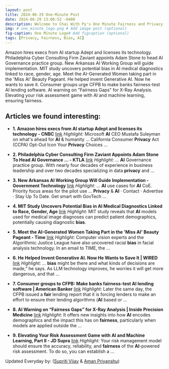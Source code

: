 ```yaml
---
layout: post
title: 2024-06-29 One-Minute Post
date: 2024-06-29 13:06:52 -0400
description: Welcome to Chai With Py's One Minute Fairness and Privacy, which aims to provide you the current happenings in the world of Fairness, Privacy, and AI.
img: # one_minute_logo.png # Add image post (optional)
fig-caption: One Minute Logo# Add figcaption (optional)
tags: [Privacy, Fairness, Bias, AI]
---
```


Amazon hires execs from AI startup Adept and licenses its technology. Philadelphia Cyber Consulting Firm Zaviant appoints Adam Stone to head AI Governance practice group. New Arkansas AI Working Group will guide implementation. MIT study uncovers potential bias in AI medical diagnostics linked to race, gender, age. Meet the AI-Generated Women taking part in the 'Miss AI' Beauty Pageant. He helped invent Generative AI. Now he wants to save it. Consumer groups urge CFPB to make banks fairness-test AI lending software. AI warning on "Fairness Gaps" for X-Ray Analysis. Elevating your risk assessment game with AI and machine learning, ensuring fairness.

## Articles we found interesting:

- **1. Amazon hires execs from <b>AI</b> startup Adept and licenses its technology - CNBC** [link](https://www.cnbc.com/2024/06/28/amazon-hires-execs-from-ai-startup-adept-and-licenses-its-technology.html)
_Highlight:_ Microsoft <b>AI</b> CEO Mustafa Suleyman on what&#39;s ahead for <b>AI</b> &amp; humanity ... California Consumer <b>Privacy</b> Act (CCPA) Opt-Out Icon Your <b>Privacy</b> Choices&nbsp;...

- **2. Philadelphia Cyber Consulting Firm Zaviant Appoints Adam Stone To Head <b>AI</b> Governance ... - KTLA** [link](https://ktla.com/business/press-releases/ein-presswire/723524270/philadelphia-cyber-consulting-firm-zaviant-appoints-adam-stone-to-head-ai-governance-practice-group)
_Highlight:_ ... <b>AI</b> Governance practice group. With nearly four decades of experience in business leadership and over two decades specializing in data <b>privacy</b> and&nbsp;...

- **3. New Arkansas <b>AI</b> Working Group Will Guide Implementation - Government Technology** [link](https://www.govtech.com/artificial-intelligence/new-arkansas-ai-working-group-will-guide-implementation)
_Highlight:_ ... <b>AI</b> use cases for <b>AI</b> CoE. Priority focus areas for the pilot use ... <b>Privacy</b> &amp; <b>AI</b> &middot; Contact &middot; Advertise &middot; Stay Up To Date. Get smart with GovTech&nbsp;...

- **4. MIT Study Uncovers Potential <b>Bias</b> in <b>AI</b> Medical Diagnostics Linked to Race, Gender, Age** [link](https://hoodline.com/2024/06/mit-study-uncovers-potential-bias-in-ai-medical-diagnostics-linked-to-race-gender-age/)
_Highlight:_ MIT study reveals that <b>AI</b> models used for medical image diagnoses can predict patient demographics, potentially causing diagnostic <b>bias</b>.

- **5. Meet the <b>AI</b>-Generated Women Taking Part in the &#39;Miss <b>AI</b>&#39; Beauty Pageant - Time** [link](https://time.com/6993650/ai-generated-women-miss-ai-beauty-pageant-contestants/)
_Highlight:_ Computer vision experts and the Algorithmic Justice League have also uncovered racial <b>bias</b> in facial analysis technology. In an email to TIME, the&nbsp;...

- **6. He Helped Invent Generative <b>AI</b>. Now He Wants to Save It | WIRED** [link](https://www.wired.com/story/user-owned-ai-illia-polosukhin-open-source-web3/)
_Highlight:_ ... <b>bias</b> might be there and what kinds of decisions are made,” he says. As LLM technology improves, he worries it will get more dangerous, and that&nbsp;...

- **7. Consumer groups to CFPB: Make banks <b>fairness</b>-test <b>AI</b> lending software | American Banker** [link](https://www.americanbanker.com/news/consumer-groups-to-cfpb-make-banks-fairness-test-ai-lending-software)
_Highlight:_ Later the same day, the CFPB issued a <b>fair</b> lending report that it is forcing lenders to make an effort to ensure their lending algorithms (<b>AI</b> based or&nbsp;...

- **8. <b>AI</b> Warning on “<b>Fairness</b> Gaps” for X-Ray Analysis | Inside Precision Medicine** [link](https://www.insideprecisionmedicine.com/topics/precision-medicine/ai-warning-on-fairness-gaps-for-x-ray-analysis/)
_Highlight:_ It offers new insights into how <b>AI</b> encodes demographics and the impact this has on <b>fairness</b>, particularly when models are applied outside the&nbsp;...

- **9. Elevating Your Risk Assessment Game with <b>AI</b> and Machine Learning, Part II - JD Supra** [link](https://www.jdsupra.com/legalnews/elevating-your-risk-assessment-game-3479301/)
_Highlight:_ Your risk management model should ensure the accuracy, reliability, and <b>fairness</b> of the <b>AI</b>-powered risk assessment. To do so, you can establish a&nbsp;...


Updated Everyday by: (<a href="https://supritivijay.github.io/">Supriti Vijay</a> & <a href="https://amanpriyanshu.github.io/">Aman Priyanshu</a>)
